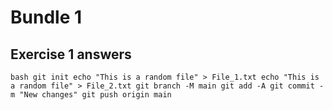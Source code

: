 # Bundle 1
## Exercise 1 answers
`bash
git init
echo "This is a random file" > File_1.txt
echo "This is a random file" > File_2.txt
git branch -M main
git add -A
git commit -m "New changes"
git push origin main
`